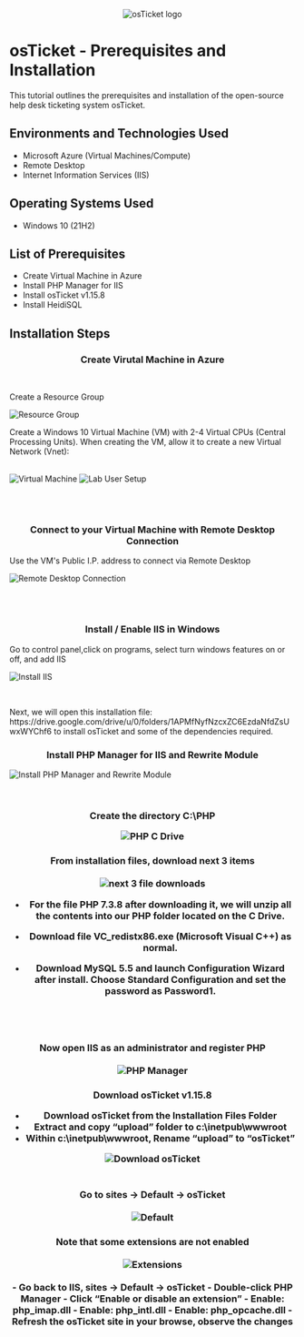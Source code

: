 <p align="center">
<img src="https://i.imgur.com/Clzj7Xs.png" alt="osTicket logo"/>
</p>

<h1>osTicket - Prerequisites and Installation</h1>
This tutorial outlines the prerequisites and installation of the open-source help desk ticketing system osTicket.<br />


<h2>Environments and Technologies Used</h2>

- Microsoft Azure (Virtual Machines/Compute)
- Remote Desktop
- Internet Information Services (IIS)

<h2>Operating Systems Used </h2>

- Windows 10</b> (21H2)

<h2>List of Prerequisites</h2>

- Create Virtual Machine in Azure
- Install PHP Manager for IIS
- Install osTicket v1.15.8
- Install HeidiSQL 

<h2>Installation Steps</h2>
<h3 align="center">Create Virutal Machine in Azure</h3>
<br />
<p>
	Create a Resource Group
</p>
<p>
	<img src="https://i.imgur.com/FSzc1eI.png" alt="Resource Group"/>
</p>
<p>
Create a Windows 10 Virtual Machine (VM) with 2-4 Virtual CPUs (Central Processing Units).
When creating the VM, allow it to create a new Virtual Network (Vnet):
</p>
<br />
<img src="https://i.imgur.com/qoNH8gL.png" alt="Virtual Machine"/>

<img src="https://i.imgur.com/kdaXEpa.png" alt="Lab User Setup"/>
</p>
<br />
<br />
<h3 align="center">Connect to your Virtual Machine with Remote Desktop Connection</h3>
Use the VM's Public I.P. address to connect via Remote Desktop
<br />
<p>
<img src="https://i.imgur.com/2F41kny.png" alt="Remote Desktop Connection"/>
</p>
<br />
<br />
<h3 align="center">Install / Enable IIS in Windows</h3>
Go to control panel,click on programs, select turn windows features on or off, and add IIS
<br />
</p>
<p>
<img src="https://i.imgur.com/ILq51l4.png" alt="Install IIS"/>	
</p>
<br />
<p>
Next, we will open this installation file: https://drive.google.com/drive/u/0/folders/1APMfNyfNzcxZC6EzdaNfdZsUwxWYChf6 to install osTicket and some of the dependencies required.
<p>	
	<h3 align="center">Install PHP Manager for IIS and Rewrite Module</h3>
</p>
<p>
<img src="https://i.imgur.com/fmxi5wI.png" alt="Install PHP Manager and Rewrite Module"/>
</p>
<br />
<h3 align="center">Create the directory C:\PHP
<br />
</p>
<p>
<img src="https://i.imgur.com/aly5Aw0.png" alt="PHP C Drive" 
<br />    
<br />
<h3 align="center">From installation files, download next 3 items 
<br />	
<br />
<img src="https://i.imgur.com/hXA5bxc.png" alt="next 3 file downloads"/>
	
- For the file PHP 7.3.8 after downloading it, we will unzip all the contents into our PHP folder located on the C Drive.
	
- Download file VC_redistx86.exe (Microsoft Visual C++) as normal.
	
- Download MySQL 5.5 and launch Configuration Wizard after install. Choose Standard Configuration and set the password as Password1.
<br />
<br />
<h3 align="center"> Now open IIS as an administrator and register PHP
<br />
<br />	
<img src="https://i.imgur.com/hIirxSM.png" alt="PHP Manager"/>	

	
<h3 align="center">Download osTicket v1.15.8
	
- Download osTicket from the Installation Files Folder
- Extract and copy “upload” folder to c:\inetpub\wwwroot
- Within c:\inetpub\wwwroot, Rename “upload” to “osTicket”


<img src="https://i.imgur.com/0UpFEXa.png" alt="Download osTicket"/>
<br />	
<br />    
 <h3 align="center"> Go to sites -> Default -> osTicket
<br />
<br />	 
<img src="https://i.imgur.com/FuUQbL8.png" alt="Default"/>
	 
<h3 align="center">Note that some extensions are not enabled
<br />
<br />
<img src="https://i.imgur.com/kvHqL4b.png" alt="Extensions"/>
<br />
<br />
	- Go back to IIS, sites -> Default -> osTicket
- Double-click PHP Manager
- Click “Enable or disable an extension”
- Enable: php_imap.dll
- Enable: php_intl.dll
- Enable: php_opcache.dll
- Refresh the osTicket site in your browse, observe the changes
<br />
<br />
	
